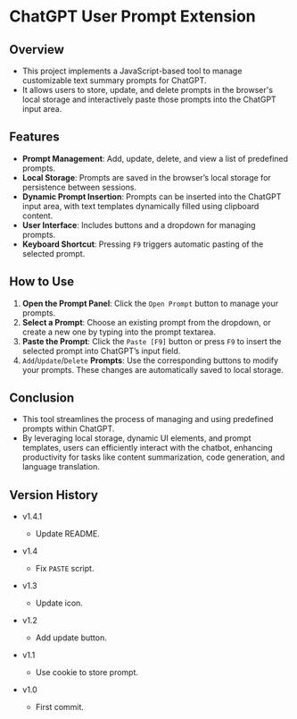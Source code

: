 # ChatGPT User Prompt Extension

## Overview

- This project implements a JavaScript-based tool to manage customizable text summary prompts for ChatGPT.
- It allows users to store, update, and delete prompts in the browser's local storage and interactively paste those prompts into the ChatGPT input area.

## Features

- **Prompt Management**: Add, update, delete, and view a list of predefined prompts.
- **Local Storage**: Prompts are saved in the browser’s local storage for persistence between sessions.
- **Dynamic Prompt Insertion**: Prompts can be inserted into the ChatGPT input area, with text templates dynamically filled using clipboard content.
- **User Interface**: Includes buttons and a dropdown for managing prompts.
- **Keyboard Shortcut**: Pressing `F9` triggers automatic pasting of the selected prompt.

## How to Use

1. **Open the Prompt Panel**: Click the `Open Prompt` button to manage your prompts.
2. **Select a Prompt**: Choose an existing prompt from the dropdown, or create a new one by typing into the prompt textarea.
3. **Paste the Prompt**: Click the `Paste [F9]` button or press `F9` to insert the selected prompt into ChatGPT’s input field.
4. `Add`/`Update`/`Delete` **Prompts**: Use the corresponding buttons to modify your prompts. These changes are automatically saved to local storage.
  
## Conclusion

- This tool streamlines the process of managing and using predefined prompts within ChatGPT.
- By leveraging local storage, dynamic UI elements, and prompt templates, users can efficiently interact with the chatbot, enhancing productivity for tasks like content summarization, code generation, and language translation.

## Version History

- v1.4.1
  - Update README.

- v1.4
  - Fix `PASTE` script.

- v1.3
  - Update icon.

- v1.2
  - Add update button.

- v1.1
  - Use cookie to store prompt.

- v1.0
  - First commit.
